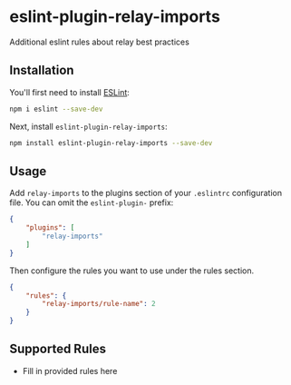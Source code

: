 # eslint-plugin-relay-imports

Additional eslint rules about relay best practices

## Installation

You'll first need to install [ESLint](https://eslint.org/):

```sh
npm i eslint --save-dev
```

Next, install `eslint-plugin-relay-imports`:

```sh
npm install eslint-plugin-relay-imports --save-dev
```

## Usage

Add `relay-imports` to the plugins section of your `.eslintrc` configuration file. You can omit the `eslint-plugin-` prefix:

```json
{
    "plugins": [
        "relay-imports"
    ]
}
```


Then configure the rules you want to use under the rules section.

```json
{
    "rules": {
        "relay-imports/rule-name": 2
    }
}
```

## Supported Rules

* Fill in provided rules here


